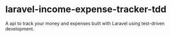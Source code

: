 # laravel-income-expense-tracker-tdd
A api to track your money and expenses built with Laravel using test-driven development.
